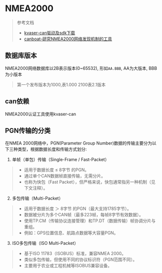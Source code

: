 # NMEA2000

> 参考文档
> - [kvaser-can驱动及sdk下载](https://kvaser.com/single-download/?download_id=47182)
> - [canboat-研究NMEA2000网络发现机制的工具](https://github.com/canboat/canboat/wiki/Using)

## 数据库版本

NMEA2000网络数据库以2B表示版本(0~65532), 形如`AA.BBB`, AA为大版本, BBB为小版本
> 第一个发布版本为1000,表1.000
> 2100表2.1版本

## can依赖

NMEA2000认证工具使用kvaser-can

## PGN传输的分类

在NMEA 2000网络中，PGN(Parameter Group Number)数据的传输主要分为以下三种类型，根据数据长度和传输方式划分:
1. 单帧（单包）传输（Single-Frame / Fast-Packet）
> * 适用于数据长度 ≤ 8字节 的PGN。
> * 通过单个CAN数据帧直接传输，无需分片。
> * 也称为快包（Fast Packet），但严格来说，快包通常指另一种机制（见下文注释）。
2. 多包传输（Multi-Packet）
> * 适用于数据长度 ＞ 8字节 的PGN（最大支持1785字节）。
> * 数据被分片为多个CAN帧（最多223帧，每帧8字节有效数据）。
> * 使用TP.CM（传输协议连接管理）和TP.DT（数据传输）帧协调分片与重组。
> * 例如：GPS位置信息、航路点数据等大容量PGN。
3. ISO多包传输（ISO Multi-Packet）
> * 基于ISO 11783（ISOBUS）标准，兼容NMEA 2000。
> * 类似多包传输，但使用不同的协议标识符（PGN范围不同）。
> * 主要用于农业或工程机械等ISOBUS兼容设备。